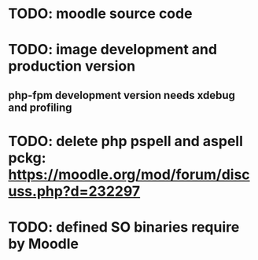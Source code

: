 # TODO: moodle source code
# TODO: image development and production version
## php-fpm development version needs xdebug and profiling
# TODO: delete php pspell and aspell pckg: https://moodle.org/mod/forum/discuss.php?d=232297
# TODO: defined SO binaries require by Moodle
